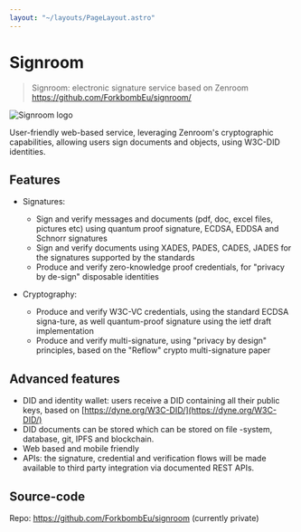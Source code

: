 ```yaml
---
layout: "~/layouts/PageLayout.astro"
---
```

# Signroom

> Signroom: electronic signature service based on Zenroom  https://github.com/ForkbombEu/signroom/ 

![Signroom logo](/images/SignRoom_logo.png)

User-friendly web-based service, leveraging Zenroom's cryptographic capabilities, allowing users sign documents and objects, using W3C-DID identities. 

## Features 

- Signatures: 
  *	Sign and verify messages and documents (pdf, doc, excel files, pictures etc) using quantum proof signature, ECDSA, EDDSA and Schnorr signatures
  *	Sign and verify documents using XADES, PADES, CADES, JADES for the signatures supported by the standards
  *	Produce and verify zero-knowledge proof credentials, for "privacy by de-sign" disposable identities

- Cryptography:
  *	Produce and verify W3C-VC credentials, using the standard ECDSA signa-ture, as well quantum-proof signature using the ietf draft implementation
  *	Produce and verify multi-signature, using "privacy by design" principles, based on the "Reflow" crypto multi-signature paper
  
## Advanced features

* DID and identity wallet: users receive a DID containing all their public keys, based on [https://dyne.org/W3C-DID/](https://dyne.org/W3C-DID/) 
* DID documents can be stored which can be stored on file -system, database, git, IPFS and blockchain. 
* Web based and mobile friendly
* APIs: the signature, credential and verification flows will be made available to third party integration via documented REST APIs. 


## Source-code

Repo: https://github.com/ForkbombEu/signroom (currently private)





